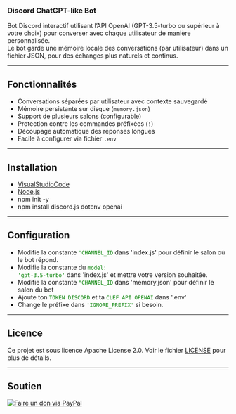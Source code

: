 ### Discord ChatGPT-like Bot

Bot Discord interactif utilisant l’API OpenAI (GPT-3.5-turbo ou supérieur à votre choix) pour converser avec chaque utilisateur de manière personnalisée.  
Le bot garde une mémoire locale des conversations (par utilisateur) dans un fichier JSON, pour des échanges plus naturels et continus.

---

## Fonctionnalités

- Conversations séparées par utilisateur avec contexte sauvegardé  
- Mémoire persistante sur disque (`memory.json`)  
- Support de plusieurs salons (configurable)  
- Protection contre les commandes préfixées (`!`)  
- Découpage automatique des réponses longues  
- Facile à configurer via fichier `.env`

---

## Installation

- [VisualStudioCode](https://code.visualstudio.com/)
- [Node.js](https://nodejs.org/fr)
- npm init -y
- npm install discord.js dotenv openai

---

## Configuration

- Modifie la constante <code style="color : green">'CHANNEL_ID</code> dans 'index.js' pour définir le salon où le bot répond.
- Modifie la constante du <code style="color : green">model: 'gpt-3.5-turbo'</code> dans 'index.js' et mettre votre version souhaitée.
- Modifie la constante <code style="color : green">"CHANNEL_ID</code> dans 'memory.json' pour définir le salon du bot
- Ajoute ton <code style="color : green">TOKEN DISCORD</code> et ta <code style="color : green">CLEF API OPENAI</code> dans '.env'
- Change le préfixe dans <code style="color : green">'IGNORE_PREFIX'</code> si besoin.

---

## Licence
Ce projet est sous licence Apache License 2.0.
Voir le fichier [LICENSE](https://github.com/GhostPunishR/BotGPT/blob/main/LICENSE) pour plus de détails.

---

## Soutien
[![Faire un don via PayPal](https://img.shields.io/badge/PayPal-Faire_un_don-00457C?style=for-the-badge&logo=paypal)](https://www.paypal.me/MrUrbain)
